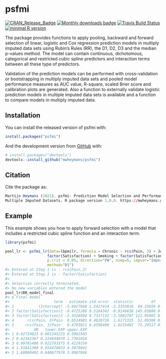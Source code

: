 
<!-- README.md is generated from README.Rmd. Please edit that file -->

# psfmi

[![CRAN\_Release\_Badge](https://www.r-pkg.org/badges/version-ago/psfmi)](https://CRAN.R-project.org/package=psfmi)
[![Monthly downloads
badge](https://cranlogs.r-pkg.org/badges/last-month/psfmi?color=blue)](https://CRAN.R-project.org/package=psfmi)
[![Travis Build
Status](https://travis-ci.com/mwheymans/psfmi.svg?branch=master)](https://travis-ci.org/mwheymans/psfmi)
[![minimal R
version](https://img.shields.io/badge/R%3E%3D-4.0.0-6666ff.svg)](https://cran.r-project.org/)

The package provides functions to apply pooling, backward and forward
selection of linear, logistic and Cox regression prediction models in
multiply imputed data sets using Rubin’s Rules (RR), the D1, D2, D3 and
the median p-values method. The model can contain continuous,
dichotomous, categorical and restricted cubic spline predictors and
interaction terms between all these type of predictors.

Validation of the prediction models can be performed with
cross-validation or bootstrapping in multiply imputed data sets and
pooled model performance measures as AUC value, R-square, scaled Brier
score and calibration plots are generated. Also a function to externally
validate logistic prediction models in multiple imputed data sets is
available and a function to compare models in multiply imputed data.

## Installation

You can install the released version of psfmi with:

``` r
install.packages("psfmi")
```

And the development version from [GitHub](https://github.com/) with:

``` r
# install.packages("devtools")
devtools::install_github("mwheymans/psfmi")
```

## Citation

Cite the package as:

``` r
Martijn Heymans (2021). psfmi: Prediction Model Selection and Performance Evaluation in
Multiple Imputed Datasets. R package version 1.0.0. https://mwheymans.github.io/psfmi/
```

## Example

This example shows you how to apply forward selection with a model that
includes a restricted cubic spline function and an interaction term.

``` r
library(psfmi)

pool_lr <- psfmi_lr(data=lbpmilr, formula = Chronic ~ rcs(Pain, 3) + JobDemands + rcs(Tampascale, 3) +
                   factor(Satisfaction) + Smoking + factor(Satisfaction)*rcs(Pain, 3) ,
                   p.crit = 0.05, direction="FW", nimp=5, impvar="Impnr",
                   method="D1")
#> Entered at Step 1 is - rcs(Pain,3)
#> Entered at Step 2 is - factor(Satisfaction)
#> 
#> Selection correctly terminated, 
#> No new variables entered the model
pool_lr$RR_model_final
#> $`Final model`
#>                    term   estimate std.error  statistic        df     p.value
#> 1           (Intercept) -3.6027668 1.5427414 -2.3353018  60.25659 0.022875170
#> 2 factor(Satisfaction)2 -0.4725289 0.5164342 -0.9149838 145.03888 0.361718841
#> 3 factor(Satisfaction)3 -2.3328994 0.7317131 -3.1882707 122.95905 0.001815476
#> 4      rcs(Pain, 3)Pain  0.6514983 0.4028728  1.6171315  51.09308 0.112008088
#> 5     rcs(Pain, 3)Pain'  0.4703811 0.4596490  1.0233483  75.29317 0.309419924
#>           OR   lower.EXP upper.EXP
#> 1 0.02724823 0.001245225 0.5962503
#> 2 0.62342367 0.224644070 1.7301016
#> 3 0.09701406 0.022793375 0.4129150
#> 4 1.91841309 0.854476033 4.3070942
#> 5 1.60060402 0.640677978 3.9987846
```
